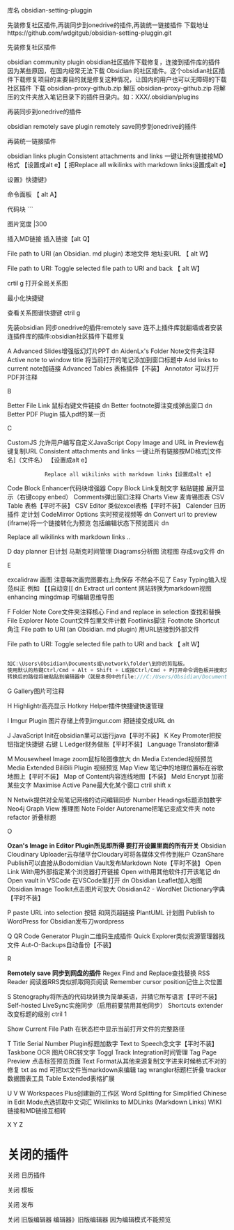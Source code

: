 
库名 obsidian-setting-pluggin


先装修复社区插件,再装同步到onedrive的插件,再装统一链接插件
下载地址https://github.com/wdgitgub/obsidian-setting-pluggin.git

先装修复社区插件

obsidian community plugin
obsidian社区插件下载修复，连接到插件库的插件
因为某些原因，在国内经常无法下载 Obsidian 的社区插件。这个obsidian社区插件下载修复项目的主要目的就是修复这种情况，让国内的用户也可以无障碍的下载社区插件
下载 obsidian-proxy-github.zip
解压 obsidian-proxy-github.zip
将解压的文件夹放入笔记目录下的插件目录内。如：XXX/.obsidian/plugins

再装同步到onedrive的插件

obsidian remotely save plugin
remotely save同步到onedrive的插件

再装统一链接插件

obsidian links plugin
Consistent attachments and links 一键让所有链接按MD格式 【设置成alt e】【 把Replace all wikilinks with markdown links设置成alt e】

设置》快捷键》

命令面板        【 alt A】

代码块                   ```

图片宽度             |300

插入MD链接                           插入链接【alt Q】

File path to URI (an Obsidian. md plugin) 本地文件 地址变URL                  【 alt W】

File path to URI: Toggle selected file path to URI and back                        【 alt W】

crtil g 打开全局关系图

最小化快捷键         

查看关系图谱快捷键 ctril g

先装obsidian 同步onedrive的插件remotely save 连不上插件库就翻墙或者安装连插件库的插件:obsidian社区插件下载修复 

A
Advanced Slides增强版幻灯片PPT           dn
AidenLx's Folder Note文件夹注释
Active note to window title 将当前打开的笔记添加到窗口标题中
Add links to current note加链接
Advanced Tables 表格插件【不装】
Annotator 可以打开PDF并注释

B

Better File Link 鼠标右键文件链接  dn
Better footnote脚注变成弹出窗口  dn
Better PDF Plugin 插入pdf的某一页 

C

CustomJS 允许用户编写自定义JavaScript
Copy Image and URL in Preview右键复制URL
Consistent attachments and links 一键让所有链接按MD格式[文件名]（文件名） 【设置成alt e】

                Replace all wikilinks with markdown links【设置成alt e】
Code Block Enhancer代码块增强器
Copy Block Link复制文字 粘贴链接 展开显示（右键copy enbed）
Comments弹出窗口注释
Charts View 麦肯锡图表
CSV Table 表格【平时不装】
CSV Editor 类似excel表格【平时不装】
Calender 日历插件  定计划
CodeMirror Options 实时预览视频等 dn
Convert url to preview (iframe)将一个链接转化为预览   包括编辑状态下预览图片  dn                            

Replace all wikilinks with markdown links
..

D
day planner 日计划 马斯克时间管理
Diagrams分析图 流程图 存成svg文件   dn

E

excalidraw 画图               注意每次画完图要右上角保存 不然会不见了
Easy Typing输入规范纠正 例如    【【自动变[[   dn
Extract url content 网站转换为markdown视图
enhancing mingdmap 可编辑思维导图

F
Folder Note Core文件夹注释核心
Find and replace in selection 查找和替换
File Explorer Note Count文件包里文件计数
Footlinks脚注
Footnote Shortcut 角注
File path to URI (an Obsidian. md plugin) 用URL链接到外部文件                

File path to URI: Toggle selected file path to URI and back  【 alt W】

```jsx
		
如C:\Users\Obsidian\Documents或\network\folder\到你的剪贴板。
使用默认的热键Ctrl/Cmd + Alt + Shift + L或按Ctrl/Cmd + P打开命令调色板并搜索文件路径为URI。粘贴文件路径作为文件URI。
转换后的路径将被粘贴到编辑器中（就是本例中的file:///C:/Users/Obsidian/Documents或file:///%5C%5Cnetwork/folder/）。
```

G
Gallery图片可注释

H
Highlightr高亮显示
Hotkey Helper插件快捷键快速管理 

I
Imgur Plugin    图片存储上传到imgur.com 把链接变成URL  dn

J
JavaScript Init在obsidian里可以运行java【平时不装】
K
Key Promoter把按钮指定快捷键 右键
L
Ledger财务做账【平时不装】
Language Translator翻译

M
Mousewheel Image zoom鼠标轮图像放大 dn
Media Extended视频预览 
Media Extended BiliBili Plugin 视频预览 
Map View 笔记中的地理位置标在谷歌地图上【平时不装】
Map of Content内容连线地图【不装】
Meld Encrypt 加密某些文字
Maximise Active Pane最大化某个窗口 ctril shift x

N
Netwik提供对全局笔记网络的访问编辑同步
Number Headings标题添加数字
Neo4j Graph View 推理图
Note Folder Autorename把笔记变成文件夹
note refactor 折叠标题

O

**Ozan's Image in Editor Plugin所见即所得   要打开设置里面的所有开关**
Obsidian Cloudinary Uploader云存储平台Cloudary可将各媒体文件传到帐户
OzanShare Publish可以直接从Bodomidian Vault发布Markdown Note【平时不装】
Open Link With用外部指定某个浏览器打开链接
Open with用其他软件打开该笔记   dn
Open vault in VSCode 在VSCode里打开  dn
Obsidian Leaflet加入地图
Obsidian Image Toolkit点击图片可放大
Obsidian42 - WordNet Dictionary字典【平时不装】

P
paste URL into selection 按钮 和网页超链接
PlantUML 计划图
Publish to WordPress for Obsidian发布刀wordpress

Q
QR Code Generator Plugin二维码生成插件
Quick Explorer类似资源管理器找文件
Aut-O-Backups自动备份【不装】

R

****Remotely save 同步到网盘的插件****
Regex Find and Replace查找替换
RSS Reader 阅读器RRS类似抓取网页阅读
Remember cursor position记住上次位置

S
Stenography将所选的代码块转换为简单英语，并猜它所写语言【平时不装】
Self-hosted LiveSync实施同步（启用前要禁用其他同步）
Shortcuts extender改变标题的级别 ctril 1

Show Current File Path 在状态栏中显示当前打开文件的完整路径

T
Title Serial Number Plugin标题加数字
Text to Speech念文字【平时不装】
Taskbone OCR 图片ORC转文字
Toggl Track Integration时间管理
Tag Page Preview   点击标签预览页面
Text Format从其他来源复制文字进来时候格式不对的修复
txt as md   可把txt文件当markdown来编辑
tag wrangler标题栏折叠
tracker 数据图表工具
Table Extended表格扩展

U
V
W
Workspaces Plus创建新的工作区
Word Splitting for Simplified Chinese in Edit Mode点选抓取中文词汇
Wikilinks to MDLinks (Markdown Links)  WIKI链接和MD链接互相转

X
Y
Z

# 关闭的插件

关闭    日历插件

关闭     模板

关闭     发布

关闭      旧版编辑器       编辑器》旧版编辑器                  因为编辑模式不能预览
